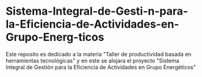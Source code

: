 # Sistema-Integral-de-Gesti-n-para-la-Eficiencia-de-Actividades-en-Grupo-Energ-ticos
Este reposito es dedicado a la materia "Taller de productividad basada en herramientas tecnológicas" y en este se alojara el proyecto "Sistema Integral de Gestión para la Eficiencia de Actividades en Grupo Energéticos"
